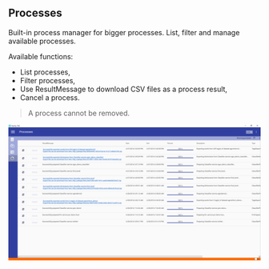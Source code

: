 ## Processes

Built-in process manager for bigger processes. List, filter and manage available processes.

Available functions:
- List processes,
- Filter processes,
- Use ResultMessage to download CSV files as a process result,
- Cancel a process.

> A process cannot be removed.

![Demo Image2](img/processes.png)